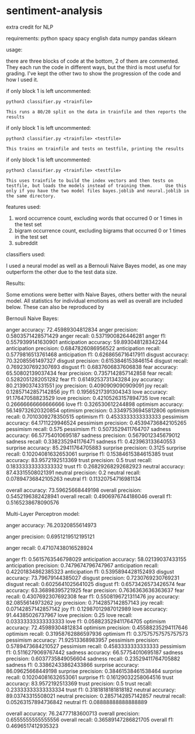 # sentiment-analysis
extra credit for NLP

requirements:
  python
  spacy
  spacy english data
  numpy
  pandas
  sklearn
  
usage:

  there are three blocks of code at the bottom, 2 of them are commented. They each run the code in different ways, but the       third is most useful for grading. I've kept the other two to show the progression of the code and how I used it.

  if only block 1 is left uncommented: 

    python3 classifier.py <trainfile>
  
    This runs a 80/20 split on the data in trainfile and then reports the results
    
  if only block 1 is left uncommented: 

    python3 classifier.py <trainfile> <testfile>
  
    This trains on trainfile and tests on testfile, printing the results
    
  if only block 1 is left uncommented: 

    python3 classifier.py <trainfile> <testfile>
  
    This uses trainfile to build the index vectors and then tests on testfile, but loads the models instead of training them.     Use this only if you have the two model files bayes.joblib and neural.joblib in the same directory.

features used:

  1) word occurrence count, excluding words that occurred 0 or 1 times in the test set
  2) bigram occurrence count, excluding bigrams that occurred 0 or 1 times in the test set
  3) subreddit

classifiers used:

  I used a neural model as well as a Bernouli Naive Bayes model, as one may outperform the other due to the test data size. 

Results:

  Some emotions were better with Naive Bayes, others better with the neural model. All statistics for individual emotions as well as overall are included below. These can also be reproduced by 

Bernouli Naive Bayes:

  anger accuracy: 72.45989304812834
  anger precision: 0.5803571428571429
  anger recall: 0.5371900826446281
  anger f1: 0.5579399141630901
  anticipation accuracy: 59.893048128342244
  anticipation precision: 0.6847826086956522
  anticipation recall: 0.5779816513761468
  anticipation f1: 0.6268656716417911
  disgust accuracy: 70.32085561497327
  disgust precision: 0.6153846153846154
  disgust recall: 0.7692307692307693
  disgust f1: 0.6837606837606838
  fear accuracy: 65.50802139037434
  fear precision: 0.7357142857142858
  fear recall: 0.5282051282051282
  fear f1: 0.6149253731343284
  joy accuracy: 80.21390374331551
  joy precision: 0.4090909090909091
  joy recall: 0.12857142857142856
  joy f1: 0.19565217391304343
  love accuracy: 91.17647058823529
  love precision: 0.42105263157894735
  love recall: 0.26666666666666666
  love f1: 0.326530612244898
  optimism accuracy: 56.149732620320854
  optimism precision: 0.33497536945812806
  optimism recall: 0.7010309278350515
  optimism f1: 0.4533333333333333
  pessimism accuracy: 64.1711229946524
  pessimism precision: 0.45394736842105265
  pessimism recall: 0.575
  pessimism f1: 0.5073529411764707
  sadness accuracy: 66.57754010695187
  sadness precision: 0.5679012345679012
  sadness recall: 0.3382352941176471
  sadness f1: 0.423963133640553
  surprise accuracy: 85.29411764705883
  surprise precision: 0.3125
  surprise recall: 0.10204081632653061
  surprise f1: 0.15384615384615385
  trust accuracy: 83.9572192513369
  trust precision: 0.5
  trust recall: 0.18333333333333332
  trust f1: 0.26829268292682923
  neutral accuracy: 87.43315508021391
  neutral precision: 0.2
  neutral recall: 0.07894736842105263
  neutral f1: 0.11320754716981134

  overall accuracy: 73.59625668449198
  overall precision: 0.5452196382428941
  overall recall: 0.4906976744186046
  overall f1: 0.5165238678090576

Multi-Layer Perceptron model:

  anger accuracy: 76.20320855614973
  
  anger precision: 0.6951219512195121
  
  anger recall: 0.47107438016528924
  
  anger f1: 0.5615763546798029
  anticipation accuracy: 58.02139037433155
  anticipation precision: 0.7479674796747967
  anticipation recall: 0.42201834862385323
  anticipation f1: 0.5395894428152493
  disgust accuracy: 73.79679144385027
  disgust precision: 0.7230769230769231
  disgust recall: 0.6025641025641025
  disgust f1: 0.6573426573426574
  fear accuracy: 63.36898395721925
  fear precision: 0.7636363636363637
  fear recall: 0.4307692307692308
  fear f1: 0.5508196721311476
  joy accuracy: 82.0855614973262
  joy precision: 0.7142857142857143
  joy recall: 0.07142857142857142
  joy f1: 0.12987012987012989
  love accuracy: 91.44385026737967
  love precision: 0.25
  love recall: 0.03333333333333333
  love f1: 0.058823529411764705
  optimism accuracy: 72.45989304812834
  optimism precision: 0.45588235294117646
  optimism recall: 0.31958762886597936
  optimism f1: 0.37575757575757573
  pessimism accuracy: 71.92513368983957
  pessimism precision: 0.5789473684210527
  pessimism recall: 0.4583333333333333
  pessimism f1: 0.5116279069767442
  sadness accuracy: 66.57754010695187
  sadness precision: 0.6037735849056604
  sadness recall: 0.23529411764705882
  sadness f1: 0.33862433862433866
  surprise accuracy: 86.09625668449198
  surprise precision: 0.38461538461538464
  surprise recall: 0.10204081632653061
  surprise f1: 0.16129032258064516
  trust accuracy: 83.9572192513369
  trust precision: 0.5
  trust recall: 0.23333333333333334
  trust f1: 0.3181818181818182
  neutral accuracy: 89.03743315508021
  neutral precision: 0.2857142857142857
  neutral recall: 0.05263157894736842
  neutral f1: 0.08888888888888889

  overall accuracy: 76.24777183600713
  overall precision: 0.6555555555555556
  overall recall: 0.36589147286821705
  overall f1: 0.4696517412935323
  
